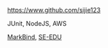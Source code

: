 
<!-- Give link to your github home page -->
<span id="github">https://www.github.com/sijie123</span>

<!-- Give up to 3 expertise areas that you claim credit for -->
<span id="areas">JUnit, NodeJS, AWS</span>

<!-- Give your internal and external projects related to the module -->
<span id="projects">[MarkBind](https://github.com/MarkBind/markbind), [SE-EDU](https://github.com/se-edu)</span>